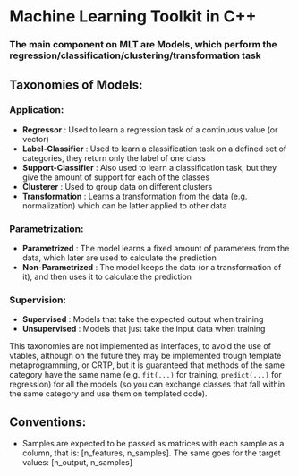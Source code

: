 Machine Learning Toolkit in C++
=============

### The main component on MLT are **Models**, which perform the regression/classification/clustering/transformation task 

## Taxonomies of Models:
### Application:
- **Regressor** : Used to learn a regression task of a continuous value (or vector)
- **Label-Classifier** : Used to learn a classification task on a defined set of categories, they return only the label of one class
- **Support-Classifier** : Also used to learn a classification task, but they give the amount of support for each of the classes
- **Clusterer** : Used to group data on different clusters
- **Transformation** : Learns a transformation from the data (e.g. normalization) which can be latter applied to other data

### Parametrization:
- **Parametrized** : The model learns a fixed amount of parameters from the data, which later are used to calculate the prediction
- **Non-Parametrized** : The model keeps the data (or a transformation of it), and then uses it to calculate the prediction

### Supervision:
- **Supervised** : Models that take the expected output when training
- **Unsupervised** : Models that just take the input data when training

This taxonomies are not implemented as interfaces, to avoid the use of vtables, although on the future they may be implemented trough template metaprogramming, or CRTP, but it is guaranteed that methods of the same category have the same name (e.g. `fit(...)` for training, `predict(...)` for regression) for all the models (so you can exchange classes that fall within the same category and use them on templated code).

## Conventions:
- Samples are expected to be passed as matrices with each sample as a column, that is: [n_features, n_samples]. The same goes for the target values: [n_output, n_samples]